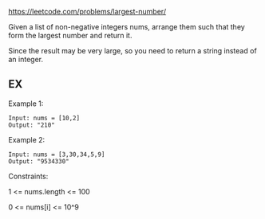 https://leetcode.com/problems/largest-number/

Given a list of non-negative integers nums, arrange them such that they form the largest number and return it.

Since the result may be very large, so you need to return a string instead of an integer.

## EX

Example 1:

```
Input: nums = [10,2]
Output: "210"
```

Example 2:

```
Input: nums = [3,30,34,5,9]
Output: "9534330"
```

Constraints:

1 <= nums.length <= 100

0 <= nums[i] <= 10^9